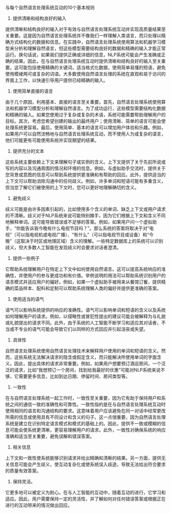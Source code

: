 与每个自然语言处理系统互动的10个基本规则

1.  提供清晰和结构良好的输入

提供清晰和结构良好的输入对于有效与自然语言处理系统互动并实现高质量结果至关重要。这是因为自然语言处理系统并不像我们一样理解人类语言，而只处理以精确方式结构化的数据和信息。在实践中，自然语言处理系统使用算法和机器学习模型来分析和理解自然语言，但这些模型需要结构良好的数据和精确的输入才能正常运行。换句话说，如果我们提供正确或详细的信息，NLP系统可能会产生准确或正确的结果。因此，在与自然语言处理系统互动时提供清晰和结构良好的输入至关重要。这可能包括使用精确的关键词，适当格式化数据，使用简单易懂的短语，避免使用模棱两可或复杂的词语。大多数使用自然语言处理的系统在直观和易于访问的界面上工作，以快速引导用户提供已经精确的输入。

1.  使用简单直接的语言

由于几个原因，利用基本、直接的语言至关重要。首先，自然语言处理系统使用算法和机器学习模型分析和理解自然语言。为了成功运行，这些模型需要结构化数据和精确的输入。如果您使用过于复杂或复杂的术语，系统可能需要帮助理解用户的目标。其次，考虑您希望创建的输出的最终用户；使用清晰、简单的语言可能会使处理系统更容易。最后，使用简单、基本的语言可以增加用户体验和乐趣。例如，如果用户可以自然流畅地与自然语言处理系统互动，而不使用人为或复杂的语言，他们可能更有可能使用系统并实现期望的结果。

1.  提供充分的文本

这些系统主要依赖上下文来理解句子或实例的含义。上下文提供了关于先前所说或写的内容以及沟通周围的情况和环境的信息。例如，与虚拟助手交流时，提供关于您背景或意图的信息可以帮助系统提供更准确和有帮助的回应。此外，提供适当的上下文可以帮助消除沟通中的任何歧义。例如，许多单词和短语可能有多重含义，但当您了解它们被使用的上下文时，您可以更好地理解确切的含义。

1.  避免歧义

歧义可能是由许多因素引起的，比如使用多个含义的单词、缺乏上下文或用户请求的不清晰。歧义对于NLP系统来说可能特别棘手，因为它们根据上下文和含义不同地解释单词。这可能导致错误或不足够的答案。例如，如果用户问一个虚拟助手，“你能告诉我今晚有什么电视节目吗？”。那么系统的答案将取决于对“电视”（可以指电视机或电视广播）、“有什么”（可以指电视节目或设备）和“今晚”（这取决于时区或地理区域）含义的理解。一些特定数据库上的系统可以识别歧义，但大多数人工智能在发现歧义时会要求对话者澄清。

1.  提供一些例子

它帮助系统理解用户在特定上下文中如何使用自然语言。这可以提高系统响应的准确性，并使用户的参与更成功和有价值。举例说明的用法可以帮助系统识别用户的语言模式并适应用户的偏好。例如，如果一个虚拟助手被用来从餐馆订餐，提供精确的菜品样本、配料和定制可以帮助系统理解人类的偏好并提供更准确的答案。

1.  使用适当的语气

语气可以影响系统提供的响应的准确性。语气可以影响单词和短语的含义以及系统如何理解用户的请求。例如，以侵略性或冒犯性提出的建议可能会被解释为与礼貌或礼貌提出的请求不同。此外，由于系统的人工智能不断学习和适应其对话者，不当或不专业的语气可能会导致它们以同样的方式回应并引起沮丧或失望。

1.  具体性

自然语言处理系统使用自然语言处理技术来解释用户使用的单词和短语的含义。然而，这些系统无法解决请求的隐含或假定含义，而只能解决所使用单词的字面含义。因此，提出具体的请求非常重要。例如，如果用户想要预订酒店房间，一个泛泛的请求，比如“我想预订一个房间，找到给我最好的优惠”可能对NLP系统来说不够，它需要更多信息，比如到达日期、停留时间、房间类型等。

1.  一致性

在与自然语言处理系统一起工作时，一致性至关重要，因为它有助于保持用户和系统之间的通信一致的准确性和可靠性。一致性指的是在与自然语言处理系统互动时使用相同的语言和沟通结构的要求。这意味着用户应该避免在同一对话中经常更改所需的信息或使用具有不同设计和含义的句子。这一点很重要，因为自然语言处理系统是建立在识别特定语言模式和模式的基础上的。因此，提供不一致或模糊的信息可能会使系统更清晰，更容易理解用户的请求。此外，一致性对确保系统的响应准确和适当至关重要，避免误解和错误答案。

1.  相关信息

上下文和一致性使系统能够识别请求并给出精确和清晰的结果。另一方面，提供无关信息可能会产生歧义，使互动复杂化或使系统误入歧途，导致无法给出符合要求的质量有效答案。

1.  保持灵活。

它更多地可以被定义为耐心。在与人工智能的互动中，随着互动的进行，它学习和适应。因此，用户需要保持一定的灵活性，并了解如何对任何错误答案或根据正在进行的互动带来的情况做出回应。
